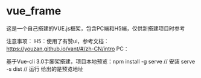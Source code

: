 # vue_frame
这是一个自己搭建的VUE.js框架，包含PC端和H5端，仅供新搭建项目时参考

注意事项： 
    H5：使用了有赞ui，参考文档：https://youzan.github.io/vant/#/zh-CN/intro
    PC：
    
基于Vue-cli 3.0手脚架搭建，项目本地预览：npm install -g serve	// 安装
                                     serve -s dist		    // 运行 给出的是预览地址
